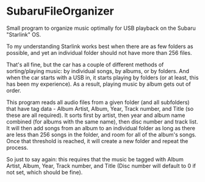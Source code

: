 # SubaruFileOrganizer
Small program to organize music optimally for USB playback on the Subaru "Starlink" OS.

To my understanding Starlink works best when there are as few folders as possible, and yet an individual folder should not have more than 256 files.

That's all fine, but the car has a couple of different methods of sorting/playing music: by individual songs, by albums, or by folders. And when the car starts with a USB in, it starts playing by folders (or at least, this has been my experience). As a result, playing music by album gets out of order.

This program reads all audio files from a given folder (and all subfolders) that have tag data - Album Artist, Album, Year, Track number, and Title (so these are all required). It sorts first by artist, then year and album name combined (for albums with the same name), then disc number and track list. It will then add songs from an album to an individual folder as long as there are less than 256 songs in the folder, and room for all of the album's songs. Once that threshold is reached, it will create a new folder and repeat the process.

So just to say again: this requires that the music be tagged with Album Artist, Album, Year, Track number, and Title (Disc number will default to 0 if not set, which should be fine).
